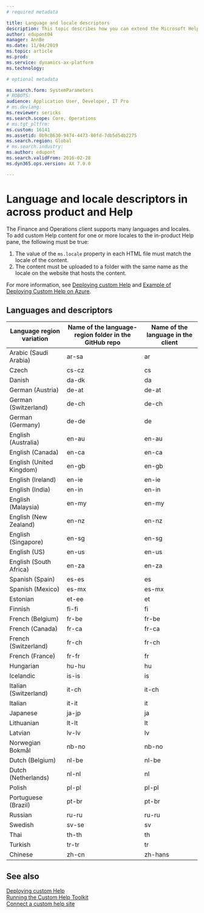 ```yaml
---
# required metadata

title: Language and locale descriptors
description: This topic describes how you can extend the Microsoft Help to reflect your solution and then connect that to the Help pane in certain Dynamics 365 apps. 
author: edupont04
manager: AnnBe
ms.date: 11/04/2019
ms.topic: article
ms.prod: 
ms.service: dynamics-ax-platform
ms.technology: 

# optional metadata

ms.search.form: SystemParameters
# ROBOTS: 
audience: Application User, Developer, IT Pro
# ms.devlang: 
ms.reviewer: sericks
ms.search.scope: Core, Operations
# ms.tgt_pltfrm: 
ms.custom: 16141
ms.assetid: 0b9c8630-9474-4473-80fd-7db5d54b2275
ms.search.region: Global
# ms.search.industry: 
ms.author: edupont
ms.search.validFrom: 2016-02-28
ms.dyn365.ops.version: AX 7.0.0

---
```


# Language and locale descriptors in across product and Help

The Finance and Operations client supports many languages and locales. To add custom Help content for one or more locales to the in-product Help pane, the following must be true:

1. The value of the ```ms.locale``` property in each HTML file must match the locale of the content.  
2. The content must be uploaded to a folder with the same name as the locale on the website that hosts the content.  

For more information, see [Deploying custom Help](deploy.md) and [Example of Deploying Custom Help on Azure](walkthrough-help-azure.md).  

## Languages and descriptors

|Language region variation|Name of the language-region folder in the GitHub repo|Name of the language in the client|
|-------------------------|-----------------------------------------------------|-----------------------|
|Arabic (Saudi Arabia)|ar-sa|ar|
|Czech|cs-cz|cs|
|Danish|da-dk|da|
|German (Austria)|de-at|de-at|
|German (Switzerland)|de-ch|de-ch|
|German (Germany)|de-de|de|
|English (Australia)|en-au|en-au|
|English (Canada)|en-ca|en-ca|
|English (United Kingdom)|en-gb|en-gb|
|English (Ireland)|en-ie|en-ie|
|English (India)|en-in|en-in|
|English (Malaysia)|en-my|en-my|
|English (New Zealand)|en-nz|en-nz|
|English (Singapore)|en-sg|en-sg|
|English (US)|en-us|en-us|
|English (South Africa)|en-za|en-za|
|Spanish (Spain)|es-es|es|
|Spanish (Mexico)|es-mx|es-mx|
|Estonian|et-ee|et|
|Finnish|fi-fi|fi|
|French (Belgium)|fr-be|fr-be|
|French (Canada)|fr-ca|fr-ca|
|French (Switzerland)|fr-ch|fr-ch|
|French (France)|fr-fr|fr|
|Hungarian|hu-hu|hu|
|Icelandic|is-is|is|
|Italian (Switzerland)|it-ch|it-ch|
|Italian|it-it|it|
|Japanese|ja-jp|ja|
|Lithuanian|lt-lt|lt|
|Latvian|lv-lv|lv|
|Norwegian Bokmål|nb-no|nb-no|
|Dutch (Belgium)|nl-be|nl-be|
|Dutch (Netherlands)|nl-nl|nl|
|Polish|pl-pl|pl-pl|
|Portuguese (Brazil)|pt-br|pt-br|
|Russian|ru-ru|ru-ru|
|Swedish|sv-se|sv|
|Thai|th-th|th|
|Turkish|tr-tr|tr|
|Chinese|zh-cn|zh-hans|

## See also

[Deploying custom Help](deploy.md)  
[Running the Custom Help Toolkit](custom-help-toolkit.md)  
[Connect a custom help site](../../fin-ops/get-started/help-custom.md)  
